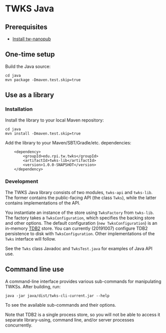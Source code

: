 # TWKS Java

## Prerequisites

* [Install tw-nanopub](https://github.com/tetherless-world/tw-nanopub)

## One-time setup

Build the Java source:

    cd java
    mvn package -Dmaven.test.skip=true

## Use as a library

### Installation

Install the library to your local Maven repository:

    cd java
    mvn install -Dmaven.test.skip=true
    
Add the library to your Maven/SBT/Gradle/etc. dependencies:
        
        <dependency>
            <groupId>edu.rpi.tw.twks</groupId>
            <artifactId>twks-lib</artifactId>
            <version>1.0.0-SNAPSHOT</version>
        </dependency>

### Development

The TWKS Java library consists of two modules, `twks-api` and `twks-lib`. The former contains the public-facing API (the class `Twks`), while the latter contains implementations of the API.

You instantiate an instance of the store using `TwksFactory` from `twks-lib`. The factory takes a `TwksConfiguration`, which specifies the backing store and other options. The default configuration (`new TwksConfiguration`) is an in-memory [TDB2](https://jena.apache.org/documentation/tdb2/) store. You can currently (20191007) configure TDB2 persistence to disk with `TwksConfiguration`. Other implementations of the `Twks` interface will follow.

See the `Twks` class Javadoc and `TwksTest.java` for examples of Java API use.

## Command line use

A command-line interface provides various sub-commands for manipulating TWKSs. After building, run:

    java -jar java/dist/twks-cli-current.jar --help

To see the available sub-commands and their options.
   
Note that TDB2 is a single process store, so you will not be able to access it separate library-using, command line, and/or server processes concurrently. 
